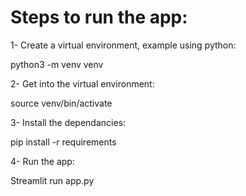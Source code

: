 # Steps to run the app:

1- Create a virtual environment, example using python:

python3 -m venv venv

2- Get into the virtual environment:

source venv/bin/activate

3- Install the dependancies:

pip install -r requirements

4- Run the app:

Streamlit run app.py
